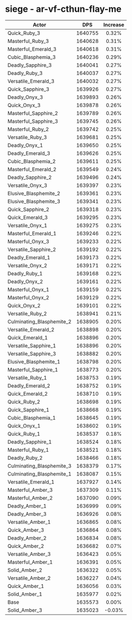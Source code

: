 # siege - ar-vf-cthun-flay-me
| Actor | DPS | Increase |
|---|:---:|:---:|
|Quick_Ruby_3|1640755|0.32%|
|Masterful_Ruby_3|1640628|0.31%|
|Masterful_Emerald_3|1640618|0.31%|
|Cubic_Blasphemia_3|1640236|0.29%|
|Deadly_Sapphire_3|1640041|0.27%|
|Deadly_Ruby_3|1640037|0.27%|
|Versatile_Emerald_3|1640032|0.27%|
|Quick_Sapphire_3|1639926|0.27%|
|Deadly_Onyx_3|1639893|0.26%|
|Quick_Onyx_3|1639878|0.26%|
|Masterful_Sapphire_2|1639789|0.26%|
|Masterful_Sapphire_3|1639745|0.26%|
|Masterful_Ruby_2|1639742|0.25%|
|Versatile_Ruby_3|1639681|0.25%|
|Deadly_Onyx_1|1639650|0.25%|
|Deadly_Emerald_3|1639626|0.25%|
|Cubic_Blasphemia_2|1639611|0.25%|
|Masterful_Emerald_2|1639549|0.24%|
|Deadly_Sapphire_2|1639496|0.24%|
|Versatile_Onyx_3|1639397|0.23%|
|Elusive_Blasphemite_2|1639361|0.23%|
|Elusive_Blasphemite_3|1639341|0.23%|
|Quick_Sapphire_2|1639318|0.23%|
|Quick_Emerald_3|1639295|0.23%|
|Versatile_Onyx_1|1639275|0.23%|
|Masterful_Emerald_1|1639246|0.22%|
|Masterful_Onyx_3|1639233|0.22%|
|Versatile_Sapphire_2|1639192|0.22%|
|Deadly_Emerald_1|1639173|0.22%|
|Versatile_Onyx_2|1639171|0.22%|
|Deadly_Ruby_1|1639168|0.22%|
|Deadly_Onyx_2|1639161|0.22%|
|Masterful_Onyx_1|1639159|0.22%|
|Masterful_Onyx_2|1639129|0.22%|
|Quick_Onyx_2|1639101|0.22%|
|Versatile_Ruby_2|1638941|0.21%|
|Culminating_Blasphemite_2|1638905|0.20%|
|Versatile_Emerald_2|1638898|0.20%|
|Quick_Emerald_1|1638896|0.20%|
|Versatile_Sapphire_1|1638896|0.20%|
|Versatile_Sapphire_3|1638882|0.20%|
|Elusive_Blasphemite_1|1638798|0.20%|
|Masterful_Sapphire_1|1638773|0.20%|
|Versatile_Ruby_1|1638753|0.19%|
|Deadly_Emerald_2|1638752|0.19%|
|Quick_Emerald_2|1638710|0.19%|
|Quick_Ruby_2|1638698|0.19%|
|Quick_Sapphire_1|1638668|0.19%|
|Cubic_Blasphemia_1|1638645|0.19%|
|Quick_Onyx_1|1638602|0.19%|
|Quick_Ruby_1|1638537|0.18%|
|Deadly_Sapphire_1|1638524|0.18%|
|Masterful_Ruby_1|1638521|0.18%|
|Deadly_Ruby_2|1638466|0.18%|
|Culminating_Blasphemite_3|1638379|0.17%|
|Culminating_Blasphemite_1|1638087|0.15%|
|Versatile_Emerald_1|1637927|0.14%|
|Masterful_Amber_3|1637309|0.11%|
|Masterful_Amber_2|1637090|0.09%|
|Deadly_Amber_1|1636999|0.09%|
|Deadly_Amber_3|1636926|0.08%|
|Versatile_Amber_1|1636865|0.08%|
|Quick_Amber_3|1636864|0.08%|
|Deadly_Amber_2|1636834|0.08%|
|Quick_Amber_2|1636682|0.07%|
|Versatile_Amber_3|1636423|0.05%|
|Masterful_Amber_1|1636391|0.05%|
|Solid_Amber_2|1636322|0.05%|
|Versatile_Amber_2|1636227|0.04%|
|Quick_Amber_1|1636056|0.03%|
|Solid_Amber_1|1635977|0.02%|
|Base|1635573|0.00%|
|Solid_Amber_3|1635023|-0.03%|
